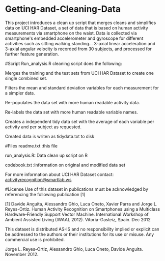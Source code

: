 # Getting-and-Cleaning-Data

This project introduces a clean up script that merges cleans and simplifies data on UCI HAR Dataset, a set of data that is based on human activity measurements via smartphone on the waist. Data is collected via smartphone's embedded accelerometer and gyroscope for different activities such as sitting walking,standing... 3-axial linear acceleration and 3-axial angular velocity is recorded from 30 subjects, and processed for further feature generation. 

#Script
Run_analysis.R cleaning script does the following:

Merges the training and the test sets from UCI HAR Dataset to create one single combined set.

Filters the mean and standard deviation variables for each measurement for a simpler data.

Re-populates the data set with more human readable activity data.

Re-labels the data set with more human readable variable names.

Creates a independent tidy data set with the average of each variable per activity and per subject as requested.

Created data is writen as tidydata.txt to disk

#Files
readme.txt    :this file

run_analysis.R: Data clean up script on R

codebook.txt  :information on original and modified data set


For more information about UCI HAR Dataset contact: activityrecognition@smartlab.ws

#License
Use of this dataset in publications must be acknowledged by referencing the following publication [1] 

[1] Davide Anguita, Alessandro Ghio, Luca Oneto, Xavier Parra and Jorge L. Reyes-Ortiz. Human Activity Recognition on Smartphones using a Multiclass Hardware-Friendly Support Vector Machine. International Workshop of Ambient Assisted Living (IWAAL 2012). Vitoria-Gasteiz, Spain. Dec 2012

This dataset is distributed AS-IS and no responsibility implied or explicit can be addressed to the authors or their institutions for its use or misuse. Any commercial use is prohibited.

Jorge L. Reyes-Ortiz, Alessandro Ghio, Luca Oneto, Davide Anguita. November 2012.
